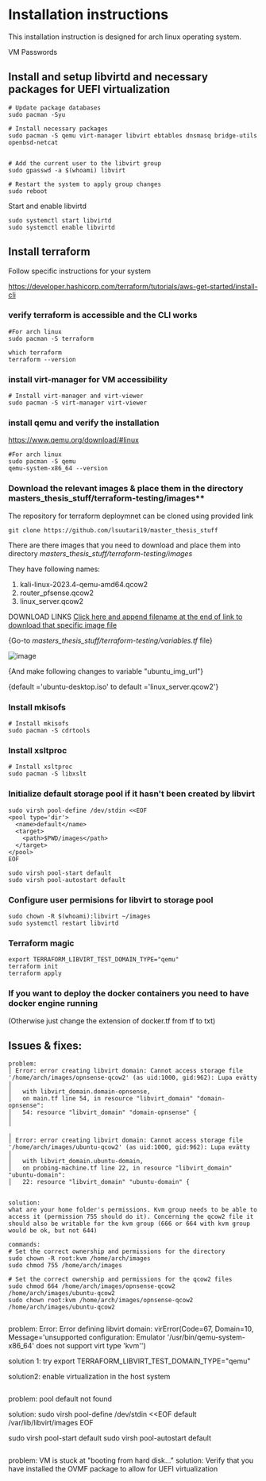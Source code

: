 # Installation instructions

This installation instruction is designed for arch linux operating system.

VM Passwords

## Install and setup libvirtd and necessary packages for UEFI virtualization
```
# Update package databases
sudo pacman -Syu

# Install necessary packages
sudo pacman -S qemu virt-manager libvirt ebtables dnsmasq bridge-utils openbsd-netcat


# Add the current user to the libvirt group
sudo gpasswd -a $(whoami) libvirt

# Restart the system to apply group changes
sudo reboot
```

Start and enable libvirtd
```
sudo systemctl start libvirtd
sudo systemctl enable libvirtd
```

## Install terraform
Follow specific instructions for your system

https://developer.hashicorp.com/terraform/tutorials/aws-get-started/install-cli

### verify terraform is accessible and the CLI works
```
#For arch linux
sudo pacman -S terraform

which terraform
terraform --version
```


### install virt-manager for VM accessibility
```
# Install virt-manager and virt-viewer
sudo pacman -S virt-manager virt-viewer
```

### install qemu and verify the installation
https://www.qemu.org/download/#linux
```
#For arch linux
sudo pacman -S qemu
qemu-system-x86_64 --version
```
### Download the relevant images & place them in the directory masters_thesis_stuff/terraform-testing/images**

The repository for terraform deploymnet can be cloned using provided link

```shell
git clone https://github.com/lsuutari19/master_thesis_stuff
```
There are there images that you need to download and place them into directory _masters_thesis_stuff/terraform-testing/images_ 

They have following names:

1) kali-linux-2023.4-qemu-amd64.qcow2
2) router_pfsense.qcow2
3) linux_server.qcow2


DOWNLOAD LINKS [Click here and append filename at the end of link to download that specific image file](https://a3s.fi/swift/v1/AUTH_d797295bcbc24cec98686c41a8e16ef5/CloudAndNetworkSecurity/)

{Go-to _masters_thesis_stuff/terraform-testing/variables.tf_ file}

![image](https://github.com/ouspg/CloudAndNetworkSecurity/assets/113350302/c0c11c63-2b2a-414f-bf86-8b55ab9cf34f)

{And make following changes to variable "ubuntu_img_url"}

{default ='ubuntu-desktop.iso' to default ='linux_server.qcow2'}

### Install mkisofs
```
# Install mkisofs
sudo pacman -S cdrtools
```

### Install xsltproc 
```
# Install xsltproc
sudo pacman -S libxslt
```

### Initialize default storage pool if it hasn't been created by libvirt

```
sudo virsh pool-define /dev/stdin <<EOF
<pool type='dir'>
  <name>default</name>
  <target>
    <path>$PWD/images</path>
  </target>
</pool>
EOF

sudo virsh pool-start default
sudo virsh pool-autostart default
```

### Configure user permisions for libvirt to storage pool
```
sudo chown -R $(whoami):libvirt ~/images
sudo systemctl restart libvirtd
```


### Terraform magic
```
export TERRAFORM_LIBVIRT_TEST_DOMAIN_TYPE="qemu"
terraform init
terraform apply
```

### If you want to deploy the docker containers you need to have docker engine running
(Otherwise just change the extension of docker.tf from tf to txt)


## Issues & fixes:
```
problem:
│ Error: error creating libvirt domain: Cannot access storage file '/home/arch/images/opnsense-qcow2' (as uid:1000, gid:962): Lupa evätty
│
│   with libvirt_domain.domain-opnsense,
│   on main.tf line 54, in resource "libvirt_domain" "domain-opnsense":
│   54: resource "libvirt_domain" "domain-opnsense" {
│
╵
╷
│ Error: error creating libvirt domain: Cannot access storage file '/home/arch/images/ubuntu-qcow2' (as uid:1000, gid:962): Lupa evätty
│
│   with libvirt_domain.ubuntu-domain,
│   on probing-machine.tf line 22, in resource "libvirt_domain" "ubuntu-domain":
│   22: resource "libvirt_domain" "ubuntu-domain" {


solution:
what are your home folder's permissions. Kvm group needs to be able to access it (permission 755 should do it). Concerning the qcow2 file it should also be writable for the kvm group (666 or 664 with kvm group would be ok, but not 644) 

commands:
# Set the correct ownership and permissions for the directory
sudo chown -R root:kvm /home/arch/images
sudo chmod 755 /home/arch/images

# Set the correct ownership and permissions for the qcow2 files
sudo chmod 664 /home/arch/images/opnsense-qcow2 /home/arch/images/ubuntu-qcow2
sudo chown root:kvm /home/arch/images/opnsense-qcow2 /home/arch/images/ubuntu-qcow2


```
problem:
Error: Error defining libvirt domain: virError(Code=67, Domain=10, Message='unsupported configuration: Emulator '/usr/bin/qemu-system-x86_64' does not support virt type 'kvm'')

solution 1:
try export TERRAFORM_LIBVIRT_TEST_DOMAIN_TYPE="qemu"

solution2:
enable virtualization in the host system
```

```
problem:
pool default not found

solution:
sudo virsh pool-define /dev/stdin <<EOF
<pool type='dir'>
  <name>default</name>
  <target>
    <path>/var/lib/libvirt/images</path>
  </target>
</pool>
EOF

sudo virsh pool-start default
sudo virsh pool-autostart default
```

```
problem: VM is stuck at "booting from hard disk..."
solution: Verify that you have installed the OVMF package to allow for UEFI virtualization
```

